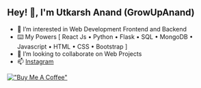 ## Hey! 👋, I'm Utkarsh Anand (GrowUpAnand)
- 👀 I’m interested in Web Development Frontend and Backend
- ⌨️ My Powers [ React Js • Python • Flask • SQL • MongoDB • Javascript • HTML • CSS • Bootstrap ]
- 💞️ I’m looking to collaborate on Web Projects
- 📫 [Instagram](https://www.instagram.com/growupanand)

[!["Buy Me A Coffee"](https://www.buymeacoffee.com/assets/img/custom_images/yellow_img.png)](https://www.buymeacoffee.com/growupanand)
